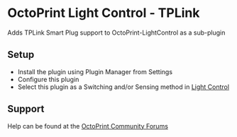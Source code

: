 # OctoPrint Light Control - TPLink
Adds TPLink Smart Plug support to OctoPrint-LightControl as a sub-plugin

## Setup
- Install the plugin using Plugin Manager from Settings
- Configure this plugin
- Select this plugin as a Switching and/or Sensing method in [Light Control](https://github.com/arbeaman/OctoPrint-LightControl)

## Support
Help can be found at the [OctoPrint Community Forums](https://community.octoprint.org)
